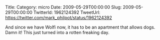 Title: 
Category: micro
Date: 2009-05-29T00:00:00
Slug: 2009-05-29T00:00:00
TwitterId: 1962124392
TweetUrl: https://twitter.com/mark_philpot/status/1962124392

And since we have Wolfi now, it has to be an apartment that allows dogs.  Damn it! This just turned into a rotten freaking day.